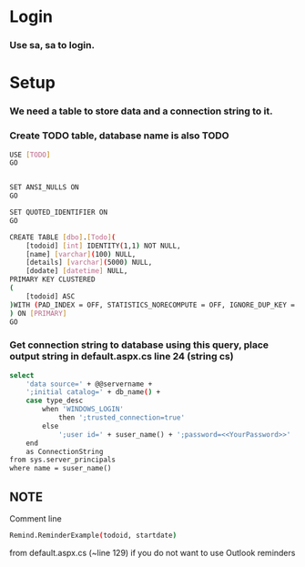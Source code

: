 ﻿# Login
### Use sa, sa to login.

# Setup


### We need a table to store data and a connection string to it.
### Create TODO table, database name is also TODO 

```sh
USE [TODO]
GO


SET ANSI_NULLS ON
GO

SET QUOTED_IDENTIFIER ON
GO

CREATE TABLE [dbo].[Todo](
	[todoid] [int] IDENTITY(1,1) NOT NULL,
	[name] [varchar](100) NULL,
	[details] [varchar](5000) NULL,
	[dodate] [datetime] NULL,
PRIMARY KEY CLUSTERED 
(
	[todoid] ASC
)WITH (PAD_INDEX = OFF, STATISTICS_NORECOMPUTE = OFF, IGNORE_DUP_KEY = OFF, ALLOW_ROW_LOCKS = ON, ALLOW_PAGE_LOCKS = ON, OPTIMIZE_FOR_SEQUENTIAL_KEY = OFF) ON [PRIMARY]
) ON [PRIMARY]
GO
```

### Get connection string to database using this query, place output string in default.aspx.cs line 24 (string cs)

```sh
select
    'data source=' + @@servername +
    ';initial catalog=' + db_name() +
    case type_desc
        when 'WINDOWS_LOGIN' 
            then ';trusted_connection=true'
        else
            ';user id=' + suser_name() + ';password=<<YourPassword>>'
    end
    as ConnectionString
from sys.server_principals
where name = suser_name()
```

## NOTE

Comment line 
```sh
Remind.ReminderExample(todoid, startdate)
```
from default.aspx.cs (~line 129) if you do not want to use Outlook reminders